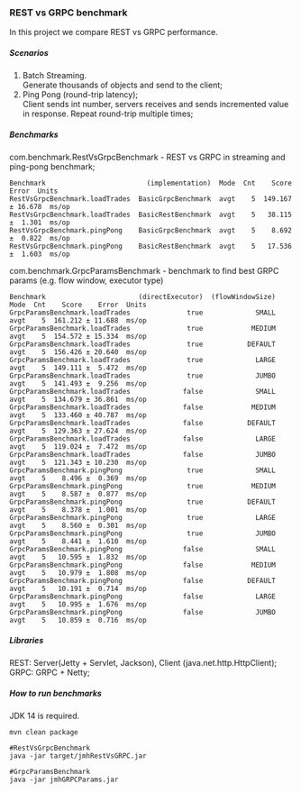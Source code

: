### REST vs GRPC benchmark
In this project we compare REST vs GRPC performance.

##### Scenarios
1. Batch Streaming.   
Generate thousands of objects and send to the client;
2. Ping Pong (round-trip latency);  
Client sends int number, servers receives and sends incremented value in response.
Repeat round-trip multiple times;

##### Benchmarks
com.benchmark.RestVsGrpcBenchmark - REST vs GRPC in streaming and ping-pong benchmark;
```
Benchmark                         (implementation)  Mode  Cnt    Score    Error  Units
RestVsGrpcBenchmark.loadTrades  BasicGrpcBenchmark  avgt    5  149.167 ± 16.678  ms/op
RestVsGrpcBenchmark.loadTrades  BasicRestBenchmark  avgt    5   38.115 ±  1.301  ms/op
RestVsGrpcBenchmark.pingPong    BasicGrpcBenchmark  avgt    5    8.692 ±  0.822  ms/op
RestVsGrpcBenchmark.pingPong    BasicRestBenchmark  avgt    5   17.536 ±  1.603  ms/op

```

com.benchmark.GrpcParamsBenchmark - benchmark to find best GRPC params (e.g. flow window, executor type)
```
Benchmark                       (directExecutor)  (flowWindowSize)  Mode  Cnt    Score    Error  Units
GrpcParamsBenchmark.loadTrades              true             SMALL  avgt    5  161.212 ± 11.688  ms/op
GrpcParamsBenchmark.loadTrades              true            MEDIUM  avgt    5  154.572 ± 15.334  ms/op
GrpcParamsBenchmark.loadTrades              true           DEFAULT  avgt    5  156.426 ± 20.640  ms/op
GrpcParamsBenchmark.loadTrades              true             LARGE  avgt    5  149.111 ±  5.472  ms/op
GrpcParamsBenchmark.loadTrades              true             JUMBO  avgt    5  141.493 ±  9.256  ms/op
GrpcParamsBenchmark.loadTrades             false             SMALL  avgt    5  134.679 ± 36.861  ms/op
GrpcParamsBenchmark.loadTrades             false            MEDIUM  avgt    5  133.460 ± 40.787  ms/op
GrpcParamsBenchmark.loadTrades             false           DEFAULT  avgt    5  129.363 ± 27.624  ms/op
GrpcParamsBenchmark.loadTrades             false             LARGE  avgt    5  119.024 ±  7.472  ms/op
GrpcParamsBenchmark.loadTrades             false             JUMBO  avgt    5  121.343 ± 10.230  ms/op
GrpcParamsBenchmark.pingPong                true             SMALL  avgt    5    8.496 ±  0.369  ms/op
GrpcParamsBenchmark.pingPong                true            MEDIUM  avgt    5    8.587 ±  0.877  ms/op
GrpcParamsBenchmark.pingPong                true           DEFAULT  avgt    5    8.378 ±  1.001  ms/op
GrpcParamsBenchmark.pingPong                true             LARGE  avgt    5    8.560 ±  0.301  ms/op
GrpcParamsBenchmark.pingPong                true             JUMBO  avgt    5    8.441 ±  1.610  ms/op
GrpcParamsBenchmark.pingPong               false             SMALL  avgt    5   10.595 ±  1.832  ms/op
GrpcParamsBenchmark.pingPong               false            MEDIUM  avgt    5   10.979 ±  1.808  ms/op
GrpcParamsBenchmark.pingPong               false           DEFAULT  avgt    5   10.191 ±  0.714  ms/op
GrpcParamsBenchmark.pingPong               false             LARGE  avgt    5   10.995 ±  1.676  ms/op
GrpcParamsBenchmark.pingPong               false             JUMBO  avgt    5   10.859 ±  0.716  ms/op
```

##### Libraries
REST: Server(Jetty + Servlet, Jackson), Client (java.net.http.HttpClient);  
GRPC: GRPC + Netty;

##### How to run benchmarks
JDK 14 is required.
```
mvn clean package

#RestVsGrpcBenchmark
java -jar target/jmhRestVsGRPC.jar

#GrpcParamsBenchmark
java -jar jmhGRPCParams.jar
```
